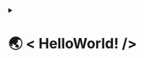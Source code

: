 <details>
<summary> <h1>🌏 < HelloWorld! /></h1></summary>

---

### 🧑🏻‍💻 < About Me />
---
👋 Hi! I'm Jonevs - Jonathan Evan S.

🇮🇩 Based on Indonesia. 

🎓 Undergraduate Computer Science Student @Binus University.

💼 Web Developer Intern @Kalbe Farma.

🤓 Passionate in Full Stack Web Development.

---

### 📫 < Reach Me />
---
🌐 Personal Website: <b>(under development)</b>

<a href="mailto:jonathan.sampurna@gmail.com">
  <img src="https://img.shields.io/badge/Gmail-D14836?style=for-the-badge&logo=gmail&logoColor=white">
</a>

<a href="https://www.linkedin.com/in/jonathanevansampurna/">
  <img src="https://img.shields.io/badge/LinkedIn-0077B5?style=for-the-badge&logo=linkedin&logoColor=white">
</a>

<a href="https://www.hackerrank.com/Jonevs">
  <img src="https://img.shields.io/badge/-Hackerrank-2EC866?style=for-the-badge&logo=HackerRank&logoColor=white">
</a>

---

### ✏️ < Main Tools />
---
#### Languages
<img src="https://img.shields.io/badge/JavaScript-323330?style=for-the-badge&logo=javascript&logoColor=F7DF1E">
<img src="https://img.shields.io/badge/TypeScript-007ACC?style=for-the-badge&logo=typescript&logoColor=white">

#### Frameworks & Libraries
<img src="https://img.shields.io/badge/React-20232A?style=for-the-badge&logo=react&logoColor=61DAFB">
<img src="https://img.shields.io/badge/next.js-000000?style=for-the-badge&logo=nextdotjs&logoColor=white">
<img src="https://img.shields.io/badge/Node.js-339933?style=for-the-badge&logo=nodedotjs&logoColor=white">
<img src="">
<img src="https://img.shields.io/badge/Tailwind_CSS-38B2AC?style=for-the-badge&logo=tailwind-css&logoColor=white">

#### Databases
<img src="https://img.shields.io/badge/MongoDB-4EA94B?style=for-the-badge&logo=mongodb&logoColor=white">

---

### 📈 < Github Stats />
---
![GitHub stats](https://github-readme-stats.vercel.app/api/?username=Jonevs&show_icons=true&layout=compact&theme=vue) 

![Top Langs](https://github-readme-stats.vercel.app/api/top-langs/?username=Jonevs&layout=compact&theme=vue)

![Profile Summary](https://github-profile-summary-cards.vercel.app/api/cards/profile-details?username=Jonevs&theme=vue)


</details>



